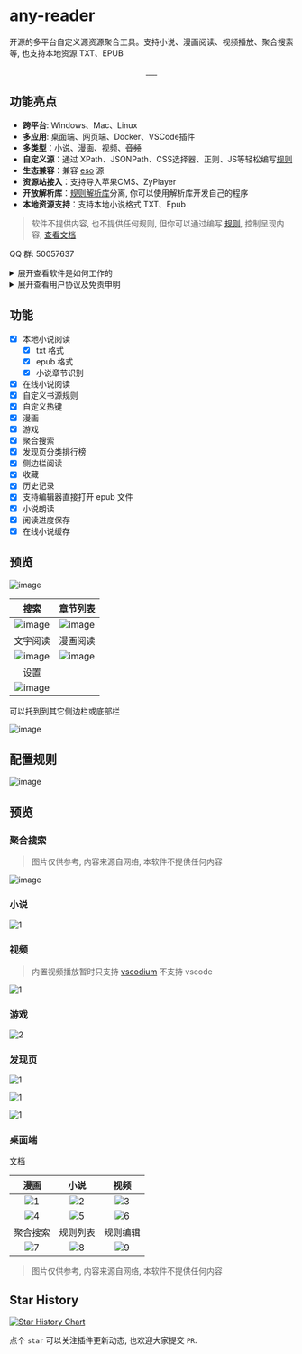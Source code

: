 # any-reader

开源的多平台自定义源资源聚合工具。支持小说、漫画阅读、视频播放、聚合搜索等, 也支持本地资源 TXT、EPUB

<p align="center">
  <a href="https://github.com/aooiuu/any-reader">
    <img
      src="https://img.shields.io/visual-studio-marketplace/v/aooiu.any-reader"
      alt=""
    />
  </a>
  <a href="https://github.com/aooiuu/any-reader">
    <img
      src="https://img.shields.io/visual-studio-marketplace/d/aooiu.any-reader"
      alt=""
    />
  </a>
    <a href="https://github.com/aooiuu/any-reader">
    <img
      src="https://img.shields.io/visual-studio-marketplace/i/aooiu.any-reader"
      alt=""
    />
  </a>
  <a href="https://github.com/aooiuu/any-reader">
    <img src="https://img.shields.io/github/stars/aooiuu/any-reader" alt="" />
  </a>
  <a href="https://github.com/aooiuu/any-reader">
    <img src="https://img.shields.io/github/forks/aooiuu/any-reader" alt="" />
  </a>
  <a href="https://github.com/aooiuu/any-reader">
    <img src="https://img.shields.io/github/issues/aooiuu/any-reader" alt="" />
  </a>
</p>

## 功能亮点

- **跨平台**: Windows、Mac、Linux
- **多应用**: 桌面端、网页端、Docker、VSCode插件
- **多类型**：小说、漫画、视频、~~音频~~
- **自定义源**：通过 XPath、JSONPath、CSS选择器、正则、JS等轻松编写[规则](https://aooiuu.github.io/any-reader/rule/)
- **生态兼容**：兼容 [eso](https://github.com/mabDc/eso) 源
- **资源站接入**：支持导入苹果CMS、ZyPlayer
- **开放解析库**：[规则解析库](https://aooiuu.github.io/any-reader/core/)分离, 你可以使用解析库开发自己的程序
- **本地资源支持**：支持本地小说格式 TXT、Epub

> 软件不提供内容, 也不提供任何规则, 但你可以通过编写 [规则](https://aooiuu.github.io/any-reader/rule/), 控制呈现内容, [查看文档](https://aooiuu.github.io/any-reader/)

QQ 群: 50057637

<details>
<summary>展开查看软件是如何工作的</summary>

通过编写规则, 把不同的来源的数据以相同的格式呈现, 以达到聚合搜索、查看的的目的。

类似 RSSHub 把数据输出为标准的 RSS 格式, AnyReader 通过编写规则把格式输出为 章节列表、内容、搜索、分类等统一格式

规则由 XPath、JSONPath、CSS 选择器、正则、JS 脚本等组合而成。

XPath、JSONPath、CSS 选择器、正则让规则编写更简洁, 而 JS 脚本让规则编写更自由。

内容类型目前分为小说、漫画、视频、音频、RSS、游戏。根据不同的内容类型呈现不同的查看页面。

注意: 软件仅供个人学习交流之用，24 小时内请自觉卸载，勿作商业用途。软件不提供内容, 也不提供任何规则。

</details>

<details>
<summary>展开查看用户协议及免责申明</summary>

1. 若您不同意本声明的任何内容，请您立即停止使用本软件。一旦您开始使用本软件产品和服务，则表示您已同意本声明的所有内容。
2. 本软件仅供个人学习、研究和技术交流使用，仅提供展示功能，所有数据资源均由用户自身制作提供，包括但不限于小说、漫画、视频网站、媒体分享站点等。本软件无法控制这些资源的合法性、准确性、完整性或可用性，因此不对资源内容的真实性、合法性或适用性负责。
3. 由于数据源为用户自行制作，我们在此特别提醒, 视频或弹幕中可能出现的任何第三方广告、产品推广信息等相关内容，均系第三方(含用户)行为植入，非本软件策划或添加。请您在体验过程中保持警惕，对这类信息的真实性及合法性进行自主甄别，如用户遇诈骗因此产生的损失，本平台不承担任何责任。
4. 本软件仅使用 Iframe 嵌入多家视频平台网站内容, 对于用户在使用本软件过程中对如上网站进行的任何操作，本软件不承担任何责任。
5. 为遵守网络安全法的内容审核要求，本软件不提供弹幕发送服务。关于弹幕展示，受限于本地性能未做数据清理，可能存在不良言论，请勿相信因此引起非必的要麻烦。同时如果用户通过任何渠道发表不良言论行为，该行为与本软件无关。我们呼吁用户文明用语，共同维护网络健康环境。
6. 您在使用本软件时需自行负责所有操作和使用结果。本软件不对您通过使用本软件获取的任何内容负责，包括但不限于媒体资源的准确性、版权合规性、完整性、安全性和可用性。对于任何因使用本软件导致的损失、损害或法律纠纷，不承担任何责任。
7. 您在使用本软件时必须遵守您所在国家/地区的相关法律法规，禁止使用本软件进行任何违反法律法规的活动，包括但不限于制作、上传、传播、存储任何违法、侵权、淫秽、诽谤、恶意软件等内容。如您违反相关法律法规，需自行承担法律责任。
8. 本免责声明适用于本软件的所有用户。本软件保留随时修改、更新本声明的权利，并以 Github Readme、软件更新等形式通知用户。请您定期查阅并遵守最新的免责声明。

</details>

## 功能

- [x] 本地小说阅读
  - [x] txt 格式
  - [x] epub 格式
  - [x] 小说章节识别
- [x] 在线小说阅读
- [x] 自定义书源规则
- [x] 自定义热键
- [x] 漫画
- [x] 游戏
- [x] 聚合搜索
- [x] 发现页分类排行榜
- [x] 侧边栏阅读
- [x] 收藏
- [x] 历史记录
- [x] 支持编辑器直接打开 epub 文件
- [x] 小说朗读
- [x] 阅读进度保存
- [x] 在线小说缓存

## 预览

![image](https://github.com/aooiuu/any-reader/assets/28108111/1c49fb48-198d-45a4-94ab-f30d8c2f7d1d)

|                                                搜索                                                 |                                              章节列表                                               |
| :-------------------------------------------------------------------------------------------------: | :-------------------------------------------------------------------------------------------------: |
| ![image](https://github.com/aooiuu/any-reader/assets/28108111/f134196b-2943-4d91-937c-159940a44014) | ![image](https://github.com/aooiuu/any-reader/assets/28108111/ec23778a-d024-44a3-acfc-5d073aea3e8f) |
|                                              文字阅读                                               |                                              漫画阅读                                               |
| ![image](https://github.com/aooiuu/any-reader/assets/28108111/f331f5c9-3865-4bb2-a6e2-4c98ff0794ae) | ![image](https://github.com/aooiuu/any-reader/assets/28108111/41c0b214-c066-4b30-a3c4-02e4ab073440) |
|                                                设置                                                 |                                                                                                     |
| ![image](https://github.com/aooiuu/any-reader/assets/28108111/ad15fc5b-1d74-4298-a137-5c615fe6cbe8) |                                                                                                     |

可以托到到其它侧边栏或底部栏

![image](https://github.com/aooiuu/any-reader/assets/28108111/0b6738f3-20e0-4c55-a98b-01d2da6b7957)

## 配置规则

![image](https://github.com/aooiuu/any-reader/assets/28108111/59dbad74-a628-4835-94a3-c79dd3b52294)

## 预览

### 聚合搜索

> 图片仅供参考, 内容来源自网络, 本软件不提供任何内容

![image](https://github.com/aooiuu/any-reader/assets/28108111/3c93fb87-e74d-410e-ad97-3d4a665f1c08)

### 小说

![1](https://github.com/aooiuu/any-reader-vscode/assets/28108111/fff2e255-5e09-4bff-b45c-78070dce8afc)

### 视频

> 内置视频播放暂时只支持 [vscodium](https://github.com/VSCodium/vscodium) 不支持 vscode

![1](https://github.com/aooiuu/any-reader/assets/28108111/8d622612-e95e-4f33-9981-0615348c0e6e)

### 游戏

![2](https://github.com/aooiuu/any-reader/assets/28108111/ed5544d6-ec4f-4b52-a75a-a1f618b8383d)

### 发现页

![1](https://github.com/aooiuu/any-reader/assets/28108111/23d81ce8-4de7-4e1b-b668-df5dd384c907)

![1](https://github.com/aooiuu/any-reader/assets/28108111/8f85e896-3001-44cd-8c14-28e7140d10a1)

![1](https://github.com/aooiuu/any-reader/assets/28108111/01eabe01-84eb-4113-a10e-fdfd9a82f169)

### 桌面端

[文档](https://aooiuu.github.io/any-reader/desktop/)

|                                              漫画                                               |                                              小说                                               |                                              视频                                               |
| :---------------------------------------------------------------------------------------------: | :---------------------------------------------------------------------------------------------: | :---------------------------------------------------------------------------------------------: |
| ![1](https://github.com/aooiuu/any-reader/assets/28108111/60098f86-222e-471f-a542-52e10394192c) | ![2](https://github.com/aooiuu/any-reader/assets/28108111/1b4f9c60-cada-432b-9a1d-f7d80bffa570) | ![3](https://github.com/aooiuu/any-reader/assets/28108111/ecd65276-ed1c-4577-b066-d788a322d1f4) |
| ![4](https://github.com/aooiuu/any-reader/assets/28108111/e0a9ec10-e72e-49ed-8610-588f0af17a55) | ![5](https://github.com/aooiuu/any-reader/assets/28108111/997582a4-b69a-4bd9-8cc0-1b661688de4f) | ![6](https://github.com/aooiuu/any-reader/assets/28108111/afebc6dd-16d5-4521-9b9f-72432ad9cb13) |
|                                            聚合搜索                                             |                                            规则列表                                             |                                            规则编辑                                             |
| ![7](https://github.com/aooiuu/any-reader/assets/28108111/aa66ad97-2ce4-4533-b4b5-c4d9c36dccbb) | ![8](https://github.com/aooiuu/any-reader/assets/28108111/11f011e3-af9e-4921-9459-11094e8554c3) | ![9](https://github.com/aooiuu/any-reader/assets/28108111/dc53bb59-9d72-4594-8d3f-2dea5f208998) |

> 图片仅供参考, 内容来源自网络, 本软件不提供任何内容

## Star History

[![Star History Chart](https://api.star-history.com/svg?repos=aooiuu/any-reader&type=Date)](https://star-history.com/#aoouuu/any-reade&aooiuu/any-reader&Date)

点个 `star` 可以关注插件更新动态, 也欢迎大家提交 `PR`.
